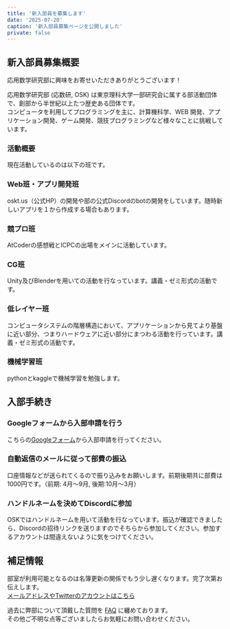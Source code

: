 ```yaml
---
title: '新入部員を募集します'
date: '2025-07-20'
caption: '新入部員募集ページを公開しました'
private: false
---
```


## 新入部員募集概要

応用数学研究部に興味をお寄せいただきありがとうございます！

応用数学研究部 (応数研, OSK) は東京理科大学一部研究会に属する部活動団体で、創部から半世紀以上たつ歴史ある団体です。  
コンピュータを利用してプログラミングを主に、計算機科学、WEB 開発、アプリケーション開発、ゲーム開発、競技プログラミングなど様々なことに挑戦しています。

### 活動概要

現在活動しているのは以下の班です。
### Web班・アプリ開発班
oskt.us（公式HP）の開発や部の公式Discordのbotの開発をしています。随時新しいアプリを１から作成する場合もあります。

### 競プロ班
AtCoderの感想戦とICPCの出場をメインに活動しています。

### CG班
Unity及びBlenderを用いての活動を行なっています。講義・ゼミ形式の活動です。

### 低レイヤー班
コンピュータシステムの階層構造において、アプリケーションから見てより基盤に近い部分、つまりハードウェアに近い部分にまつわる活動を行っています。講義・ゼミ形式の活動です。

### 機械学習班
pythonとkaggleで機械学習を勉強します。

## 入部手続き

### Googleフォームから入部申請を行う
こちらの[Googleフォーム](https://forms.gle/fGRPGtEQCzHPv8uw5)から入部申請を行ってください。

### 自動返信のメールに従って部費の振込
口座情報などが送られてくるので振り込みをお願いします。前期後期共に部費は1000円です。（前期: 4月〜9月, 後期:10月〜3月）

### ハンドルネームを決めてDiscordに参加
OSKではハンドルネームを用いて活動を行なっています。振込が確認できましたら、Discordの招待リンクを送りますのでそちらから参加してください。参加するアカウントは間違えないように気をつけてください。

## 補足情報
部室が利用可能となるのは名簿更新の関係でもう少し遅くなります。完了次第お伝えします。 <br>
[メールアドレスやTwitterのアカウントはこちら](/contact)   

過去に弊部について頂戴した質問を [FAQ](/faq) に纏めております。  
その他ご不明な点等ございましたらお気軽にお問い合わせください。  
